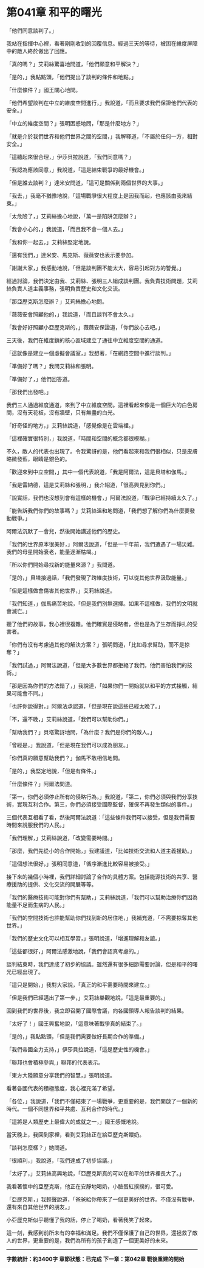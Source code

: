 # 第041章 和平的曙光

「他們同意談判了。」

我站在指揮中心裡，看著剛剛收到的回覆信息。經過三天的等待，被困在維度屏障中的敵人終於做出了回應。

「真的嗎？」艾莉絲驚喜地問道，「他們願意和平解決？」

「是的，」我點點頭，「他們提出了談判的條件和地點。」

「什麼條件？」國王關心地問。

「他們希望談判在中立的維度空間進行，」我說道，「而且要求我們保證他們代表的安全。」

「中立的維度空間？」張明困惑地問，「那是什麼地方？」

「就是介於我們世界和他們世界之間的空間，」我解釋道，「不屬於任何一方，相對安全。」

「這聽起來很合理，」伊莎貝拉說道，「我們同意嗎？」

「我認為應該同意，」我說道，「這是結束戰爭的最好機會。」

「但是誰去談判？」達米安問道，「這可是關係到兩個世界的大事。」

「我去，」我毫不猶豫地說，「這場戰爭很大程度上是因我而起，也應該由我來結束。」

「太危險了，」艾莉絲擔心地說，「萬一是陷阱怎麼辦？」

「我會小心的，」我說道，「而且我不會一個人去。」

「我和你一起去，」艾莉絲堅定地說。

「還有我們，」達米安、馬克斯、薇薇安也表示要參加。

「謝謝大家，」我感動地說，「但是談判團不能太大，容易引起對方的警覺。」

經過討論，我們決定由我、艾莉絲、張明三人組成談判團。我負責技術問題，艾莉絲負責人道主義事務，張明負責歷史和文化交流。

「那亞歷克斯怎麼辦？」艾莉絲擔心地問。

「薇薇安會照顧他的，」我說道，「而且談判不會太久。」

「我會好好照顧小亞歷克斯的，」薇薇安保證道，「你們放心去吧。」

三天後，我們在維度鎖的核心區域建立了通往中立維度空間的通道。

「這就像是建立一個虛擬會議室，」我想著，「在網路空間中進行談判。」

「準備好了嗎？」我問艾莉絲和張明。

「準備好了，」他們回答道。

「那我們出發吧。」

我們三人通過維度通道，來到了中立維度空間。這裡看起來像是一個巨大的白色房間，沒有天花板，沒有牆壁，只有無盡的白光。

「好奇怪的地方，」艾莉絲說道，「感覺像是在雲端裡。」

「這裡確實很特別，」我說道，「時間和空間的概念都很模糊。」

不久，敵人的代表也出現了。令我驚訝的是，他們看起來和我們很相似，只是皮膚略微發藍，眼睛是銀色的。

「歡迎來到中立空間，」其中一個代表說道，「我是阿爾法，這是貝塔和伽馬。」

「我是雷納德，這是艾莉絲和張明，」我介紹道，「很高興見到你們。」

「說實話，我們也沒想到會有這樣的機會，」阿爾法說道，「戰爭已經持續太久了。」

「能告訴我們你們的故事嗎？」艾莉絲溫和地問道，「我們想了解你們為什麼要發動戰爭。」

阿爾法沉默了一會兒，然後開始講述他們的歷史。

「我們的世界原本很美好，」阿爾法說道，「但是一千年前，我們遭遇了一場災難。我們的母星開始衰老，能量逐漸枯竭。」

「所以你們開始尋找新的能量來源？」我問道。

「是的，」貝塔接過話，「我們發現了跨維度技術，可以從其他世界汲取能量。」

「但是這樣做會傷害其他世界，」艾莉絲說道。

「我們知道，」伽馬痛苦地說，「但是我們別無選擇。如果不這樣做，我們的文明就會滅亡。」

聽了他們的故事，我心裡很複雜。他們確實是侵略者，但也是為了生存而掙扎的受害者。

「你們有沒有考慮過其他的解決方案？」張明問道，「比如尋求幫助，而不是掠奪？」

「我們試過，」阿爾法說道，「但是大多數世界都拒絕了我們，他們害怕我們的技術。」

「那是因為你們的方法錯了，」我說道，「如果你們一開始就以和平的方式接觸，結果可能會不同。」

「也許你說得對，」阿爾法承認道，「但是現在說這些已經太晚了。」

「不，還不晚，」艾莉絲說道，「我們可以幫助你們。」

「幫助我們？」貝塔驚訝地問，「為什麼？我們是你們的敵人。」

「曾經是，」我說道，「但是現在我們可以成為朋友。」

「你們真的願意幫助我們？」伽馬不敢相信地問。

「是的，」我堅定地說，「但是有條件。」

「什麼條件？」阿爾法問道。

「第一，你們必須停止所有的侵略行為，」我說道，「第二，你們必須與我們分享技術，實現互利合作。第三，你們必須接受國際監督，確保不再發生類似的事件。」

三個代表互相看了看，然後阿爾法說道：「這些條件我們可以接受，但是我們需要時間來說服我們的人民。」

「我們理解，」艾莉絲說道，「改變需要時間。」

「那麼，我們先從小的合作開始，」我建議道，「比如技術交流和人道主義援助。」

「這個想法很好，」張明同意道，「循序漸進比較容易被接受。」

接下來的幾個小時裡，我們詳細討論了合作的具體方案。包括能源技術的共享、醫療援助的提供、文化交流的開展等等。

「我們的醫療技術可能對你們有幫助，」艾莉絲說道，「我們可以幫助治療你們因為能量不足而生病的人民。」

「我們的空間技術也許能幫助你們找到新的居住地，」我補充道，「不需要掠奪其他世界。」

「我們的歷史文化可以相互學習，」張明說道，「增進理解和友誼。」

「這些都很好，」阿爾法感激地說，「我們會認真考慮的。」

談判結束時，我們達成了初步的協議。雖然還有很多細節需要討論，但是和平的曙光已經出現了。

「這只是開始，」我對大家說，「真正的和平需要時間來建立。」

「但是我們已經邁出了第一步，」艾莉絲樂觀地說，「這是最重要的。」

回到我們的世界後，我立即召開了國際會議，向各國領導人報告談判的結果。

「太好了！」國王興奮地說，「這意味著戰爭真的結束了。」

「是的，」我點點頭，「但是我們需要做好長期合作的準備。」

「我們帝國全力支持，」伊莎貝拉說道，「這是歷史性的機會。」

「聯邦也會積極參與,」聯邦的代表表示。

「東方大陸願意分享我們的智慧，」張明說道。

看著各國代表的積極態度，我心裡充滿了希望。

「各位，」我說道，「我們不僅結束了一場戰爭，更重要的是，我們開啟了一個新的時代。一個不同世界和平共處、互利合作的時代。」

「這將是人類歷史上最偉大的成就之一，」國王感慨地說。

當天晚上，我回到家裡，看到艾莉絲正在給亞歷克斯餵奶。

「談判怎麼樣？」她問道。

「很順利，」我說道，「我們達成了初步協議。」

「太好了，」艾莉絲高興地說，「亞歷克斯真的可以在和平的世界裡長大了。」

我看著懷中的亞歷克斯，他正在安靜地喝奶，小臉蛋紅撲撲的，很可愛。

「亞歷克斯，」我輕聲說道，「爸爸給你帶來了一個更美好的世界。不僅沒有戰爭，還有來自其他世界的朋友。」

小亞歷克斯似乎聽懂了我的話，停止了喝奶，看著我笑了起來。

這一刻，我感到前所未有的幸福和滿足。我們不僅保護了自己的世界，還拯救了敵人的世界，更重要的是，我們為所有的孩子創造了一個更美好的未來。

---

**字數統計：約3400字**
**章節狀態：已完成**
**下一章：第042章 戰後重建的開始**